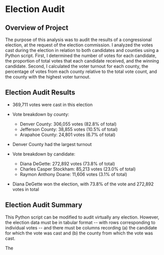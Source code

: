 # Election Audit

## Overview of Project
The purpose of this analysis was to audit the results of a congressional election, at the request of the election commission. I analyzed the votes cast during the election in relation to both candidates and counties using a Python script. First, I determined the number of votes for each candidate, the proportion of total votes that each candidate received, and the winning candidate. Second, I calculated the voter turnout for each county, the percentage of votes from each county relative to the total vote count, and the county with the highest voter turnout.

## Election Audit Results
* 369,711 votes were cast in this election

* Vote breakdown by county:
    * Denver County: 306,055 votes (82.8% of total)
    * Jefferson County: 38,855 votes (10.5% of total)
    * Arapahoe County: 24,801 votes (6.7% of total)
* Denver County had the largest turnout

* Vote breakdown by candidate:
    * Diana DeGette: 272,892 votes (73.8% of total)
    * Charles Casper Stockham: 85,213 votes (23.0% of total)
    * Raymon Anthony Doane: 11,606 votes (3.1% of total)
* Diana DeGette won the election, with 73.8% of the vote and 272,892 votes in total

## Election Audit Summary
This Python script can be modified to audit virtually any election. However, the election data must be in tabular format -- with rows corresponding to individual votes -- and there must be columns recording (a) the candidate for which the vote was cast and (b) the county from which the vote was cast.

The 